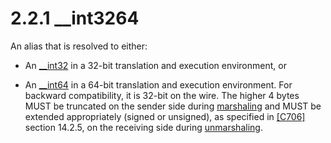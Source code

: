 <html dir="LTR" xmlns:mshelp="http://msdn.microsoft.com/mshelp" xmlns:ddue="http://ddue.schemas.microsoft.com/authoring/2003/5" xmlns:xlink="http://www.w3.org/1999/xlink" xmlns:tool="http://www.microsoft.com/tooltip">
    <head>
        <meta http-equiv="Content-Type" content="text/html; CHARSET=utf-8"></meta>
        <meta name="save" content="history"></meta>
        <title>2.2.1 __int3264</title>
        <xml>
            <mshelp:toctitle title="2.2.1 __int3264"></mshelp:toctitle>
            <mshelp:rltitle title="[MS-DTYP]: __int3264"></mshelp:rltitle>
            <mshelp:keyword index="A" term="e29954c2-6e95-46ea-bd2a-4209645cab99"></mshelp:keyword>
            <mshelp:attr name="DCSext.ContentType" value="open specification"></mshelp:attr>
            <mshelp:attr name="AssetID" value="e29954c2-6e95-46ea-bd2a-4209645cab99"></mshelp:attr>
            <mshelp:attr name="TopicType" value="kbRef"></mshelp:attr>
            <mshelp:attr name="DCSext.Title" value="[MS-DTYP]: __int3264" />
        </xml>
    </head>
    <body>
        <div id="header">
            <h1 class="heading">2.2.1 __int3264</h1>
        </div>
        <div id="mainSection">
            <div id="mainBody">
                <div id="allHistory" class="saveHistory"></div>
                <div id="sectionSection0" class="section" name="collapseableSection">
                    

<p>An alias that is resolved to either:</p>

<ul><li><p><span><span> 
</span></span>An <a href="d7de9ef3-9db9-4365-aaa5-7f3e27820f0b.html">__int32</a>
in a 32-bit translation and execution environment, or</p>

</li><li><p><span><span> 
</span></span>An <a href="fb42d70d-7efc-4b02-9561-5c9747be4a59.html">__int64</a>
in a 64-bit translation and execution environment. For backward compatibility,
it is 32-bit on the wire. The higher 4 bytes MUST be truncated on the sender
side during <a href="a66edeb1-52a0-4d64-a93b-2f5c833d7d92.html#gt_e0245240-9927-4991-85af-f5babcd95bfd">marshaling</a>
and MUST be extended appropriately (signed or unsigned), as specified in <a href="https://go.microsoft.com/fwlink/?LinkId=89824">[C706]</a> section 14.2.5,
on the receiving side during <a href="a66edeb1-52a0-4d64-a93b-2f5c833d7d92.html#gt_3805d4b6-fddb-4079-9f39-b70a4945f97d">unmarshaling</a>.</p>

</li></ul>
                </div>
            </div>
        </div>
    </body>
</html>